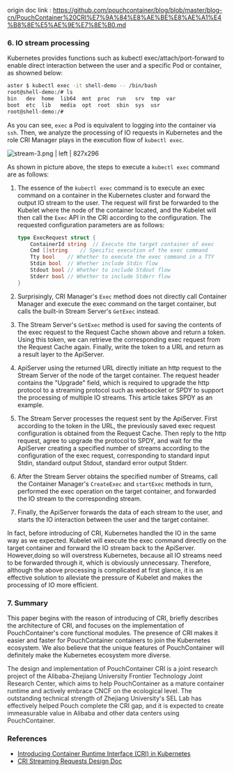origin doc link : https://github.com/pouchcontainer/blog/blob/master/blog-cn/PouchContainer%20CRI%E7%9A%84%E8%AE%BE%E8%AE%A1%E4%B8%8E%E5%AE%9E%E7%8E%B0.md


### 6. IO stream processing

Kubernetes provides functions such as kubectl exec/attach/port-forward to enable direct interaction between the user and a specific Pod or container, as showned below:

```sh
aster $ kubectl exec -it shell-demo -- /bin/bash
root@shell-demo:/# ls
bin   dev  home  lib64  mnt  proc  run   srv  tmp  var
boot  etc  lib   media  opt  root  sbin  sys  usr
root@shell-demo:/#
```

As you can see, `exec` a Pod is equivalent to logging into the container via `ssh`. Then, we analyze the processing of IO requests in Kubernetes and the role CRI Manager plays in the execution flow of `kubectl exec`.


![stream-3.png | left | 827x296](https://cdn.yuque.com/lark/0/2018/png/103564/1527478375654-1c891ac5-7dd0-4432-9f72-56c4feb35ac6.png "")


As shown in picture above, the steps to execute a `kubectl exec` command are as follows:

1. The essence of the `kubectl exec` command is to execute an exec command on a container in the Kubernetes cluster and forward the output IO stream to the user. The request will first be forwarded to the Kubelet where the node of the container located, and the Kubelet will then call the `Exec` API in the CRI according to the configuration. The requested configuration parameters are as follows:
    
    ```go
    type ExecRequest struct {
    	ContainerId string	// Execute the target container of exec
    	Cmd []string	// Specific execution of the exec command
    	Tty bool	// Whether to execute the exec command in a TTY
    	Stdin bool	// Whether include Stdin flow
    	Stdout bool	// Whether to include Stdout flow
    	Stderr bool	// Whether to include Stderr flow 
    }
    ```
2. Surprisingly, CRI Manager's `Exec` method does not directly call Container Manager and execute the exec command on the target container, but calls the built-in Stream Server's `GetExec` instead.
3. The Stream Server's `GetExec` method is used for saving the contents of the exec request to the Request Cache shown above and return a token. Using this token, we can retrieve the corresponding exec request from the Request Cache again. Finally, write the token to a URL and return as a result layer to the ApiServer.
4. ApiServer using the returned URL directly initiate an http request to the Stream Server of the node of the target container. The request header contains the "Upgrade" field, which is required to upgrade the http protocol to a streaming protocol such as websocket or SPDY to support the processing of multiple IO streams. This article takes SPDY as an example.
5. The Stream Server processes the request sent by the ApiServer. First according to the token in the URL, the previously saved exec request configuration is obtained from the Request Cache. Then reply to the http request, agree to upgrade the protocol to SPDY, and wait for the ApiServer creating a specified number of streams according to the configuration of the exec request, corresponding to standard input Stdin, standard output Stdout, standard error output Stderr.
6. After the Stream Server obtains the specified number of Streams, call the Container Manager's `CreateExec` and `startExec` methods in turn, performed the exec operation on the target container, and forwarded the IO stream to the corresponding stream.
7. Finally, the ApiServer forwards the data of each stream to the user, and starts the IO interaction between the user and the target container.

In fact, before introducing of CRI, Kubernetes handled the IO in the same way as we expected. Kubelet will execute the exec command directly on the target container and forward the IO stream back to the ApiServer. However,doing so will overstress Kubernetes, because all IO streams need to be forwarded through it, which is obviously unnecessary. Therefore, although the above processing is complicated at first glance, it is an effective solution to alleviate the pressure of Kubelet and makes the processing of IO more efficient.

### 7. Summary

This paper begins with the reason of introducing of CRI, briefly describes the architecture of CRI, and focuses on the implementation of PouchContainer's core functional modules. The presence of CRI makes it easier and faster for PouchContainer containers to join the Kubernetes ecosystem. We also believe that the unique features of PouchContainer will definitely make the Kubernetes ecosystem more diverse.

<span data-type="color" style="color:rgb(38, 38, 38)"><span data-type="background" style="background-color:rgb(255, 255, 255)"> The design and implementation of PouchContainer CRI is a joint research project of the Alibaba-Zhejiang University Frontier Technology Joint Research Center, which aims to help PouchContainer as a mature container runtime and actively embrace CNCF on the ecological level. The outstanding technical strength of Zhejiang University's SEL Lab has effectively helped Pouch complete the CRI gap, and it is expected to create immeasurable value in Alibaba and other data centers using PouchContainer.</span></span>

### References

* [Introducing Container Runtime Interface (CRI) in Kubernetes](https://kubernetes.io/blog/2016/12/container-runtime-interface-cri-in-kubernetes/)
* [CRI Streaming Requests Design Doc](https://docs.google.com/document/d/1OE_QoInPlVCK9rMAx9aybRmgFiVjHpJCHI9LrfdNM_s/edit#)
